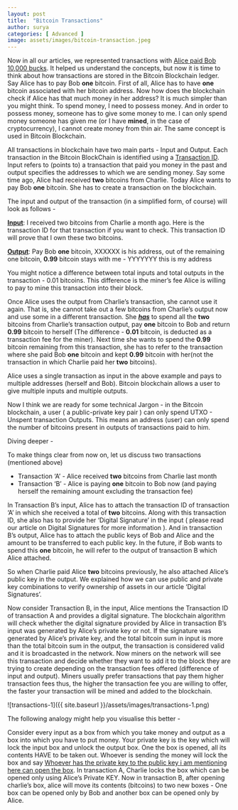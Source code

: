 ```yaml
---
layout: post
title:  "Bitcoin Transactions"
author: surya
categories: [ Advanced ]
image: assets/images/bitcoin-transaction.jpeg
---
```


Now in all our articles, we represented transactions with <u>Alice paid Bob 10,000 bucks</u>. It helped us understand the concepts, but now it is time to think about how transactions are stored in the Bitcoin Blockchain ledger. Say Alice has to pay Bob <b>one</b> bitcoin. First of all, Alice has to have <b>one</b> bitcoin associated with her bitcoin address. Now how does the blockchain check if Alice has that much money in her address? It is much simpler than you might think. To spend money, I need to possess money. And in order to possess money, someone has to give some money to me. I can only spend money someone has given me (or I have <b>mined</b>, in the case of cryptocurrency), I cannot create money from thin air. The same concept is used in Bitcoin Blockchain.

All transactions in blockchain have two main parts - Input and Output. Each transaction in the Bitcoin BlockChain is identified using a <u>Transaction ID</u>. Input refers to (points to) a transaction that paid you money in the past and output specifies the addresses to which we are sending money. Say some time ago, Alice had received <b>two</b> bitcoins from Charlie. Today Alice wants to pay Bob <b>one</b> bitcoin. She has to create a transaction on the blockchain. 

The input and output of the transaction (in a simplified form, of course) will look as follows -

<u><b>Input</b></u>: I received two bitcoins from Charlie a month ago. Here is the transaction ID for that transaction if you want to check. This transaction ID will prove that I own these two bitcoins.

<u><b>Output</b></u>: Pay Bob <b>one</b> bitcoin, XXXXXX is his address, out of the remaining one bitcoin, <b>0.99</b> bitcoin stays with me - YYYYYYY this is my address

You might notice a difference between total inputs and total outputs in the transaction - 0.01 bitcoins. This difference is the miner’s fee Alice is willing to pay to mine this transaction into their block. 

Once Alice uses the output from Charlie’s transaction, she cannot use it again. That is, she cannot take out a few bitcoins from Charlie’s output now and use some in a different transaction. She <u><b><i>has</i></b></u> to spend all the <b>two</b> bitcoins from Charlie’s transaction output, pay <b>one</b> bitcoin to Bob and return <b>0.99</b> bitcoin to herself (The difference - <b>0.01</b> bitcoin, is deducted as a transaction fee for the miner). Next time she wants to spend the <b>0.99</b> bitcoin remaining from this transaction, she has to refer to the transaction where she paid Bob <b>one</b> bitcoin and kept <b>0.99</b> bitcoin with her(not the transaction in which Charlie paid her <b>two</b> bitcoins).

Alice uses a single transaction as input in the above example and pays to multiple addresses (herself and Bob). Bitcoin blockchain allows a user to give multiple inputs and multiple outputs.

Now I think we are ready for some technical Jargon - in the Bitcoin blockchain, a user ( a public-private key pair ) can only spend UTXO - Unspent transaction Outputs. This means an address (user) can only spend the number of bitcoins present in outputs of transactions paid to him.

Diving deeper - 

To make things clear from now on, let us discuss two transactions (mentioned above)

* Transaction ‘A’ - Alice received <b>two</b> bitcoins from Charlie last month
* Transaction ‘B’ - Alice is paying <b>one</b> bitcoin to Bob now (and paying herself the remaining amount excluding the transaction fee)

In Transaction B’s input, Alice has to attach the transaction ID of transaction ‘A’ in which she received a total of <b>two</b> bitcoins. Along with this transaction ID, she also has to provide her ‘Digital Signature’ in the input ( please read our article on Digital Signatures for more information ). And in transaction B’s output, Alice has to attach the public keys of Bob and Alice and the amount to be transferred to each public key. In the future, if Bob wants to spend this <b>one</b> bitcoin, he will refer to the output of transaction B which Alice attached.

So when Charlie paid Alice <b>two</b> bitcoins previously, he also attached Alice’s public key in the output. We explained how we can use public and private key combinations to verify ownership of assets in our article ‘Digital Signatures’.

Now consider Transaction B, in the input, Alice mentions the Transaction ID of transaction A and provides a digital signature. The blockchain algorithm will check whether the digital signature provided by Alice in transaction B’s input was generated by Alice’s private key or not. If the signature was generated by Alice’s private key, and the total bitcoin sum in input is more than the total bitcoin sum in the output, the transaction is considered valid and it is broadcasted in the network. Now miners on the network will see this transaction and decide whether they want to add it to the block they are trying to create depending on the transaction fees offered (difference of input and output). Miners usually prefer transactions that pay them higher transaction fees thus, the higher the transaction fee you are willing to offer, the faster your transaction will be mined and added to the blockchain.

![transactions-1]({{ site.baseurl }}/assets/images/transactions-1.png)

The following analogy might help you visualise this better - 

Consider every input as a box from which you take money and output as a box into which you have to put money. Your private key is the key which will lock the input box and unlock the output box. One the box is opened, all its contents HAVE to be taken out. Whoever is sending the money will lock the box and say <u>Whoever has the private key to the public key i am mentioning here can open the box</u>. In transaction A, Charlie locks the box which can be opened only using Alice’s Private KEY. Now in transaction B, after opening charlie’s box, alice will move its contents (bitcoins) to two new boxes - One box can be opened only by Bob and another box can be opened only by Alice.

